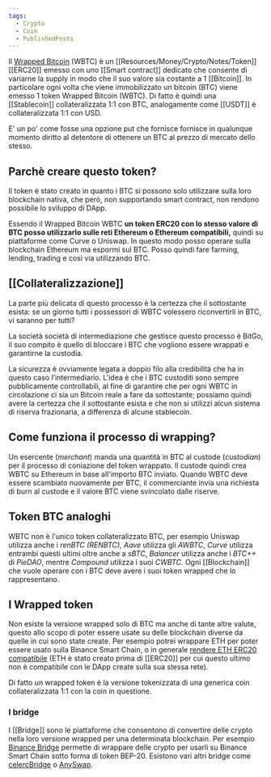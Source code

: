 ```yaml
---
tags:
  - Crypto
  - Coin
  - PublishedPosts
---
```



Il [Wrapped Bitcoin](https://wbtc.network/) (WBTC) è un [[Resources/Money/Crypto/Notes/Token]] [[ERC20]] emesso con uno [[Smart contract]] dedicato che consente di variarne la supply in modo che il suo valore sia costante a 1 [[Bitcoin]]. In particolare ogni volta che viene immobilizzato un bitcoin (BTC) viene emesso 1 token Wrapped Bitcoin (WBTC). Di fatto è quindi una [[Stablecoin]] collateralizzata 1:1 con BTC, analogamente come [[USDT]] è collateralizzata 1:1 con USD.

E' un po' come fosse una opzione put che fornisce fornisce in qualunque momento diritto al detentore di ottenere un BTC al prezzo di mercato dello stesso.

## Parchè creare questo token?

Il token è stato creato in quanto i BTC si possono solo utilizzare sulla loro blockchain nativa, che però, non supportando smart contract, non rendono possibile lo sviluppo di DApp.

Essendo il Wrapped Bitcoin WBTC **un token ERC20 con lo stesso valore di BTC posso utilizzarlo sulle reti Ethereum o Ethereum compatibili,** quindi su piattaforme come Curve o Uniswap. In questo modo posso operare sulla blockchain Ethereum ma espormi sul BTC. Posso quindi fare farming, lending, trading e così via utilizzando BTC.

## [[Collateralizzazione]]

La parte più delicata di questo processo è la certezza che il sottostante esista: se un giorno tutti i possessori di WBTC volessero riconvertirli in BTC, vi saranno per tutti?

La società società di intermediazione che gestisce questo processo è BitGo, il suo compito è quello di bloccare i BTC che vogliono essere wrappati e garantirne la custodia.

La sicurezza è ovviamente legata a doppio filo alla credibilità che ha in questo caso l’intermediario. L'idea è che i BTC custoditi sono sempre pubblicamente controllabili, al fine di garantire che per ogni WBTC in circolazione ci sia un Bitcoin reale a fare da sottostante; possiamo quindi avere la certezza che il sottostante esista e che non si utilizzi alcun sistema di riserva frazionaria, a differenza di alcune stablecoin.

## Come funziona il processo di wrapping?

Un esercente (*merchant*) manda una quantità in BTC al custode (*custodian*) per il processo di coniazione del token wrappato. Il custode quindi crea WBTC su Ethereum in base all'importo BTC inviato. Quando WBTC deve essere scambiato nuovamente per BTC, il commerciante invia una richiesta di burn al custode e il valore BTC viene svincolato dalle riserve.

## Token BTC analoghi

WBTC non è l'unico token collateralizzato BTC, per esempio Uniswap utilizza anche i *renBTC (RENBTC),* *Aave* utilizza gli *AWBTC*, *Curve* utilizza entrambi questi ultimi oltre anche a *sBTC*, *Balancer* utilizza anche i *BTC++* di *PieDAO*, mentre *Compound* utilizza i suoi *CWBTC*.
Ogni [[Blockchain]] che vuole operare con i BTC deve avere i suoi token wrapped che lo rappresentano.

## I Wrapped token

Non esiste la versione wrapped solo di BTC ma anche di tante altre valute, questo allo scopo di poter essere usate su delle blockchain diverse da quelle in cui sono state create. Per esempio potrei wrappare ETH per poter essere usato sulla Binance Smart Chain, o in generale [rendere ETH ERC20 compatibile](https://academy.binance.com/en/glossary/wrapped-ether) (ETH è stato creato prima di [[ERC20]] per cui questo ultimo non è compatibile con le DApp create sulla sua stessa rete).

Di fatto un wrapped token è la versione tokenizzata di una generica coin collateralizzata 1:1 con la coin in questione.

### I bridge

I [[Bridge]] sono le piattaforme che consentono di convertire delle crypto nella loro versione wrapped per una determinata blockchain.
Per esempio [Binance Bridge](https://www.binance.org/en/bridge) permette di wrappare delle crypto per usarli su Binance Smart Chain sotto forma di token BEP-20. Esistono vari altri bridge come [celercBridge](https://cbridge.celer.network/#/transfer) o [AnySwap](https://bsc.anyswap.exchange/bridge#/router).


